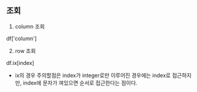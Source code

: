 ## 조회
1. column 조회

  df['column']
  


2. row 조회

  df.ix[index]


+ ix의 경우 주의할점은 index가 integer로만 이루어진 경우에는 index로 접근하지만, index에 문자가 껴있으면 순서로 접근한다는 점이다. 


